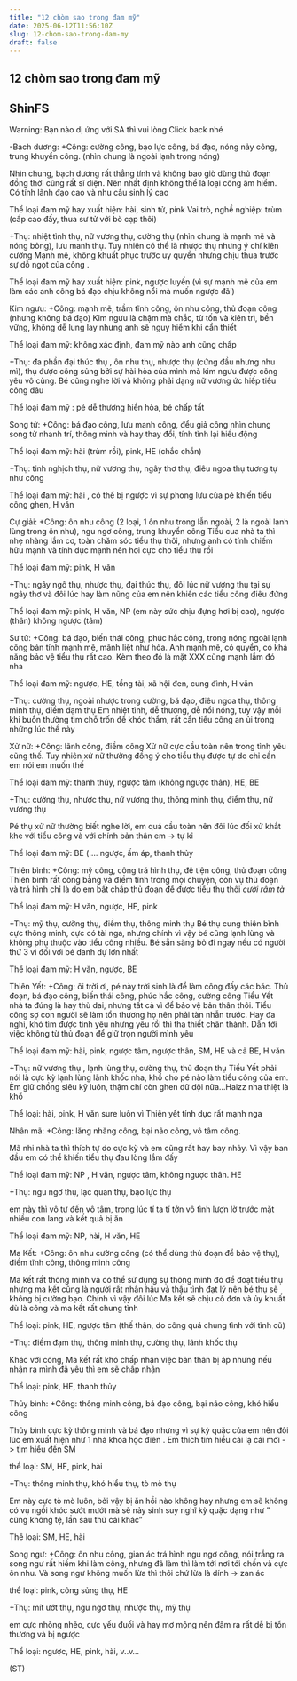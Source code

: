 ```yaml
---
title: "12 chòm sao trong đam mỹ"
date: 2025-06-12T11:56:10Z
slug: 12-chom-sao-trong-dam-my
draft: false
---
```


## 12 chòm sao trong đam mỹ

## ShinFS

Warning: Bạn nào dị ứng với SA thì vui lòng Click back nhé 
 
-Bạch dương:
+Công: cường công, bạo lực công, bá đạo, nóng nảy công, trung khuyển công. (nhìn chung là ngoài lạnh trong nóng)
 
Nhìn chung, bạch dương rất thẳng tính và không bao giờ dùng thủ đoạn đồng thời cũng rất sĩ diện. Nên nhất định không thể là loại công âm hiểm. Có tính lãnh đạo cao và nhu cầu sinh lý cao
 
Thể loại đam mỹ hay xuất hiện: hài, sinh tử, pink Vai trò, nghề nghiệp: trùm  (cấp cao đấy, thua sư tử với bò cạp thôi)
 
+Thụ: nhiệt tình thụ, nữ vương thụ, cường thụ (nhìn chung là mạnh mẽ và nóng bỏng), lưu manh thụ. Tuy nhiên có thể là nhược thụ nhưng ý chí kiên cường Mạnh mẽ, không khuất phục trước uy quyền nhưng chịu thua trước sự dỗ ngọt của công .
 
Thể loại đam mỹ hay xuất hiện: pink, ngược luyến (vì sự mạnh mẽ của em làm các anh công bá đạo chịu không nổi mà muốn ngược đãi)
 
 
Kim ngưu:
+Công: mạnh mẽ, trầm tĩnh công, ôn nhu công, thủ đoạn công (nhưng không bá đạo) Kim ngưu là chậm mà chắc, từ tốn và kiên trì, bền vững, không dễ lung lay nhưng anh sẽ nguy hiểm khi cần thiết
 
Thể loại đam mỹ: không xác định, đam mỹ nào anh cũng chấp
 
+Thụ: đa phần đại thúc thụ , ôn nhu thụ, nhược thụ (cứng đầu nhưng nhu mì), thụ được công sủng bởi sự hài hòa của mình mà kim ngưu được công yêu vô cùng. Bé cũng nghe lời và không phải dạng nữ vương ức hiếp tiểu công đâu
 
Thể loại đam mỹ : pé dễ thương hiền hòa, bé chấp tất
 
 
Song tử:
+Công: bá đạo công, lưu manh công, đểu giả công nhìn chung song tử nhanh trí, thông minh và hay thay đổi, tính tình lại hiếu động
 
Thể loại đam mỹ: hài (trùm rồi), pink, HE (chắc chắn)
 
+Thụ: tinh nghịch thụ, nữ vương thụ, ngây thơ thụ, điêu ngoa thụ tương tự như công
 
Thể loại đam mỹ: hài , có thể bị ngược vì sự phong lưu của pé khiến tiểu công ghen, H văn
 
 
Cự giải:
+Công: ôn nhu công (2 loại, 1 ôn nhu trong lẫn ngoài, 2 là ngoài lạnh lùng trong ôn nhu), ngu ngơ công, trung khuyển công Tiểu cua nhà ta thì nhẹ nhàng lắm cơ, toàn chăm sóc tiểu thụ thôi, nhưng anh có tính chiếm hữu mạnh và tính dục mạnh nên hơi cực cho tiểu thụ rồi
 
Thể loại đam mỹ: pink, H văn
 
+Thụ: ngây ngô thụ, nhược thụ, đại thúc thụ, đôi lúc nữ vương thụ tại sự ngây thơ và đôi lúc hay làm nũng của em nên khiến các tiểu công điêu đứng
 
Thể loại đam mỹ: pink, H văn, NP (em này sức chịu đựng hơi bị cao), ngược (thân) không ngược (tâm)  
 
 
 
Sư tử:
+Công: bá đạo, biến thái công, phúc hắc công, trong nóng ngoài lạnh công bản tính mạnh mẽ, mãnh liệt như hỏa. Anh mạnh mẽ, có quyền, có khả năng bảo vệ tiểu thụ rất cao. Kèm theo đó là mặt XXX cũng mạnh lắm đó nha
 
Thể loại đam mỹ: ngược, HE, tổng tài, xã hội đen, cung đình, H văn 
 
+Thụ: cường thụ, ngoài nhược trong cường, bá đạo, điêu ngoa thụ, thông minh thụ, điềm đạm thụ Em nhiệt tình, dễ thương, dễ nổi nóng, tuy vậy mỗi khi buồn thường tìm chỗ trốn để khóc thầm, rất cần tiểu công an ủi trong những lúc thế này
 
 
 
 Xử nữ:
+Công: lãnh công, điềm công Xử nữ cực cầu toàn nên trong tình yêu cũng thế. Tuy nhiên xử nữ thường đồng ý cho tiểu thụ được tự do chỉ cần em nói em muốn thế
 
Thể loại đam mỹ: thanh thủy, ngược tâm (không ngược thân), HE, BE
 
+Thụ: cường thụ, nhược thụ, nữ vương thụ, thông minh thụ, điềm thụ, nữ vương thụ
 
Pé thụ xử nữ thường biết nghe lời, em quá cầu toàn nên đôi lúc đối xử khắt khe với tiểu công và với chính bản thân em -> tự kỉ
 
Thể loại đam mỹ: BE (…. ngược, ấm áp, thanh thủy
 
 
Thiên bình:
+Công: mỹ công, công trá hình thụ, đê tiện công, thủ đoạn công Thiên bình rất công bằng và điềm tĩnh trong mọi chuyện, còn vụ thủ đoạn và trá hình chỉ là do em bất chấp thủ đoạn để được tiểu thụ thôi *cười râm tà*
 
Thể loại đam mỹ: H văn, ngược, HE, pink
 
+Thụ: mỹ thụ, cường thụ, điềm thụ, thông minh thụ Bé thụ cung thiên bình cực thông minh, cực có tài nga, nhưng chính vì vậy bé cũng lạnh lùng và không phụ thuộc vào tiểu công nhiều. Bé sẵn sàng bỏ đi ngay nếu có người thứ 3 vì đối với bé danh dự lớn nhất
 
Thể loại đam mỹ: H văn, ngược, BE
 
 
Thiên Yết:
+Công: ôi trời ơi, pé này trời sinh là để làm công đấy các bác. Thủ đoạn, bá đạo công, biến thái công, phúc hắc công, cường công Tiểu Yết nhà ta đúng là hay thù dai, nhưng tất cả vì để bảo vệ bản thân thôi. Tiểu công sợ con người sẽ làm tổn thương họ nên phải tàn nhẫn trước. Hay đa nghi, khó tìm được tình yêu nhưng yêu rồi thì tha thiết chân thành. Dẫn tới việc không từ thủ đoạn để giữ trọn người mình yêu
 
Thể loại đam mỹ: hài, pink, ngược tâm, ngược thân, SM, HE và cả BE, H văn
 
+Thụ: nữ vương thụ , lạnh lùng thụ, cường thụ, thủ đoạn thụ Tiểu Yết phải nói là cực kỳ lạnh lùng lãnh khốc nha, khổ cho pé nào làm tiểu công của ẻm. Ẻm giữ chồng siêu kỹ luôn, thậm chí còn ghen dữ dội nữa…Haizz nha thiệt là khổ
 
Thể loại: hài, pink, H văn  sure luôn vì Thiên yết tính dục rất mạnh nga
 
 
 
Nhân mã:
+Công: lăng nhăng công, bại não công, vô tâm công.
 
Mã nhi nhà ta thì thích tự do cực kỳ và em cũng rất hay bay nhảy. Vì vậy ban đầu em có thể khiến tiểu thụ đau lòng lắm đấy
 
Thể loại đam mỹ: NP , H văn, ngược tâm, không ngược thân. HE
 
+Thụ: ngu ngơ thụ, lạc quan thụ, bạo lực thụ 
 
em này thì vô tư đến vô tâm, trong lúc tí ta tí tởn vô tình lượn lờ trước mặt nhiều con lang và kết quả bị ăn
 
Thể loại đam mỹ: NP, hài, H văn, HE
 
 
 Ma Kết:
+Công: ôn nhu cường công (có thể dùng thủ đoạn để bảo vệ thụ), điềm tĩnh công, thông minh công
 
Ma kết rất thông minh và có thể sử dụng sự thông minh đó để đoạt tiểu thụ nhưng ma kết cũng là người rất nhân hậu và thấu tình đạt lý nên bé thụ sẽ không bị cường bạo. Chính vì vậy đôi lúc Ma kết sẽ chịu cô đơn và ủy khuất dù là công và ma kết rất chung tình
 
Thể loại: pink, HE, ngược tâm (thế thân, do công quá chung tình với tình cũ)
 
+Thụ: điềm đạm thụ, thông minh thụ, cường thụ, lãnh khốc thụ
 
Khác với công, Ma kết rất khó chấp nhận việc bản thân bị áp nhưng nếu nhận ra mình đã yêu thì em sẽ chấp nhận
 
Thể loại: pink, HE, thanh thủy
 
 
Thủy bình:
 +Công: thông minh công, bá đạo công, bại não công, khó hiểu công
 
Thủy bình cực kỳ thông minh và bá đạo nhưng vì sự kỳ quặc của em nên đôi lúc em xuất hiện như 1 nhà khoa học điên . Em thích tìm hiểu cái lạ cái mới -> tìm hiểu đến SM
 
thể loại: SM, HE, pink, hài
 
+Thụ: thông minh thụ, khó hiểu thụ, tò mò thụ
 
Em này cực tò mò luôn, bởi vậy bị ăn hồi nào không hay nhưng em sẽ không có vụ ngồi khóc sướt mướt mà sẽ nảy sinh suy nghĩ kỳ quặc dạng như ” cũng không tệ, lần sau thử cái khác”
 
Thể loại: SM, HE, hài
 
 
Song ngư:
 +Công: ôn nhu công, gian ác trá hình ngu ngơ công, nói trắng ra song ngư rất hiếm khi làm công, nhưng đã làm thì làm tới nơi tới chốn và cực ôn nhu. Và song ngư không muốn lừa thì thôi chứ lừa là dính -> zan ác
 
thể loại: pink, công sủng thụ, HE
 
+Thụ: mít ướt thụ, ngu ngơ thụ, nhược thụ, mỹ thụ
 
em cực nhõng nhẽo, cực yếu đuối và hay mơ mộng nên đâm ra rất dễ bị tổn thương và bị ngược
 
Thể loại: ngược, HE, pink, hài, v..v…
 
 
 (ST)